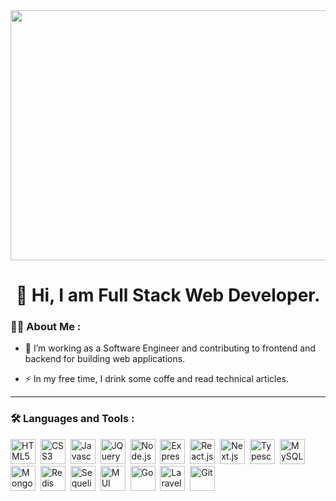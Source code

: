 <div align="center">
  <img src="https://res.cloudinary.com/practicaldev/image/fetch/s--rt5V86sK--/c_limit%2Cf_auto%2Cfl_progressive%2Cq_66%2Cw_880/https://res.cloudinary.com/practicaldev/image/fetch/s--TVrZFUna--/c_limit%252Cf_auto%252Cfl_progressive%252Cq_66%252Cw_880/https://dev-to-uploads.s3.amazonaws.com/uploads/articles/wukog07lt3tvqobbl611.gif" width="600" height="400"/>
</div>

<h1 align="center">👋 Hi, I am Full Stack Web Developer.</h1>

### :man_technologist: About Me :

- :telescope: I’m working as a Software Engineer and contributing to frontend and backend for building web applications.

- :zap: In my free time, I drink some coffe and read technical articles.

---

### :hammer_and_wrench: Languages and Tools :

<div>
  <img src="https://cdn.jsdelivr.net/gh/devicons/devicon/icons/html5/html5-original.svg" title="HTML5" alt="HTML5" width="40" height="40"/>&nbsp;
  <img src="https://cdn.jsdelivr.net/gh/devicons/devicon/icons/css3/css3-original.svg" title="CSS3" alt="CSS3" width="40" height="40"/>&nbsp;
  <img src="https://cdn.jsdelivr.net/gh/devicons/devicon/icons/javascript/javascript-original.svg" title="Javascript" alt="Javascript" width="40" height="40"/>&nbsp;
  <img src="https://cdn.jsdelivr.net/gh/devicons/devicon/icons/jquery/jquery-original.svg" title="JQuery" alt="JQuery" width="40" height="40"/>&nbsp;
  <img src="https://cdn.jsdelivr.net/gh/devicons/devicon/icons/nodejs/nodejs-original.svg" title="Node.js" alt="Node.js" width="40" height="40"/>&nbsp;
  <img src="https://cdn.jsdelivr.net/gh/devicons/devicon/icons/express/express-original.svg" title="Express.js" alt="Express.js" width="40" height="40"/>&nbsp;
  <img src="https://cdn.jsdelivr.net/gh/devicons/devicon/icons/react/react-original.svg" title="React.js" alt="React.js" width="40" height="40"/>&nbsp;
  <img src="https://cdn.jsdelivr.net/gh/devicons/devicon/icons/nextjs/nextjs-original.svg" title="Next.js" alt="Next.js" width="40" height="40"/>&nbsp;
  <img src="https://cdn.jsdelivr.net/gh/devicons/devicon/icons/typescript/typescript-original.svg" title="Typescript" alt="Typescript" width="40" height="40"/>&nbsp;
  <img src="https://cdn.jsdelivr.net/gh/devicons/devicon/icons/mysql/mysql-original.svg" title="MySQL" alt="MySQL" width="40" height="40"/>&nbsp;
  <img src="https://cdn.jsdelivr.net/gh/devicons/devicon/icons/mongodb/mongodb-original.svg" title="MongoDB" alt="MongoDB" width="40" height="40"/>&nbsp;
  <img src="https://cdn.jsdelivr.net/gh/devicons/devicon/icons/redis/redis-original.svg" title="Redis" alt="Redis" width="40" height="40"/>&nbsp;
  <img src="https://cdn.jsdelivr.net/gh/devicons/devicon/icons/sequelize/sequelize-original.svg" title="Sequelize" alt="Sequelize" width="40" height="40"/>&nbsp;
  <img src="https://cdn.jsdelivr.net/gh/devicons/devicon/icons/materialui/materialui-original.svg" title="MUI" alt="MUI" width="40" height="40"/>&nbsp;
  <img src="https://cdn.jsdelivr.net/gh/devicons/devicon/icons/go/go-original.svg" title="Go" alt="Go" width="40" height="40"/>&nbsp;
  <img src="https://cdn.jsdelivr.net/gh/devicons/devicon/icons/laravel/laravel-plain.svg" title="Laravel" alt="Laravel" width="40" height="40"/>&nbsp;
  <img src="https://cdn.jsdelivr.net/gh/devicons/devicon/icons/git/git-original.svg" title="Git" alt="Git" width="40" height="40"/>&nbsp;
</div>

